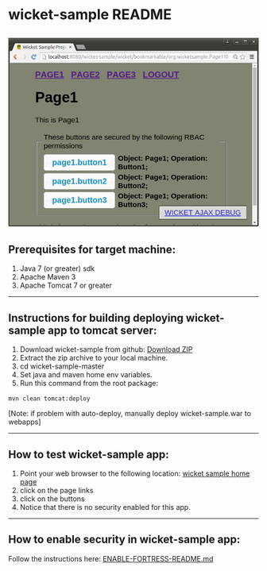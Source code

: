 # wicket-sample README

![wicket sample no security](src/main/javadoc/doc-files/Screenshot-wicket-sample-nosecurity.png "No Secrity")
-------------------------------------------------------------------------------
## Prerequisites for target machine:
1. Java 7 (or greater) sdk
2. Apache Maven 3
3. Apache Tomcat 7 or greater
-------------------------------------------------------------------------------
## Instructions for building deploying wicket-sample app to tomcat server:
1. Download wicket-sample from github: [Download ZIP](https://github.com/shawnmckinney/wicket-sample/archive/master.zip)
2. Extract the zip archive to your local machine.
3. cd wicket-sample-master
4. Set java and maven home env variables.
5. Run this command from the root package:
```
mvn clean tomcat:deploy
```
 [Note: if problem  with auto-deploy, manually deploy wicket-sample.war to webapps]

-------------------------------------------------------------------------------
## How to test wicket-sample app:
1. Point your web browser to the following location: [wicket sample home page](http://localhost:8080/wicket-sample)
2. click on the page links
3. click on the buttons
4. Notice that there is no security enabled for this app.

-------------------------------------------------------------------------------
## How to enable security in wicket-sample app:
 Follow the instructions here: [ENABLE-FORTRESS-README.md](ENABLE-FORTRESS-README.md)